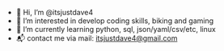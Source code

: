 - 👋 Hi, I’m @itsjustdave4
- 👀 I’m interested in develop coding skills, biking and gaming
- 🌱 I’m currently learning python, sql, json/yaml/csv/etc, linux
- 📬 contact me via mail: itsjustdave4@gmail.com

<!---
itsjustdave4/itsjustdave4 is a ✨ special ✨ repository because its `README.md` (this file) appears on your GitHub profile.
You can click the Preview link to take a look at your changes.
--->
